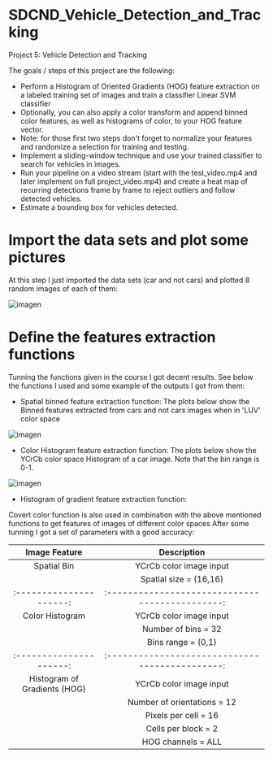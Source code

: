 # SDCND_Vehicle_Detection_and_Tracking

Project 5: Vehicle Detection and Tracking

The goals / steps of this project are the following:

* Perform a Histogram of Oriented Gradients (HOG) feature extraction on a labeled training set of images and train a classifier Linear SVM classifier
* Optionally, you can also apply a color transform and append binned color features, as well as histograms of color, to your HOG feature vector.
* Note: for those first two steps don't forget to normalize your features and randomize a selection for training and testing.
* Implement a sliding-window technique and use your trained classifier to search for vehicles in images.
* Run your pipeline on a video stream (start with the test_video.mp4 and later implement on full project_video.mp4) and create a heat map of recurring detections frame by frame to reject outliers and follow detected vehicles.
* Estimate a bounding box for vehicles detected.

# Import  the data sets and plot some pictures

At this step I just imported the data sets (car and not cars) and plotted 8 random images of each of them:

![imagen](https://user-images.githubusercontent.com/41348711/46919583-9c335080-cfe1-11e8-9bb9-203cfeb570d3.png)

# Define the features extraction functions

Tunning the functions given in the course I got decent results. See below the functions I used and some example of the outputs I got from them:

* Spatial binned feature extraction function:
The plots below show the Binned features extracted from cars and not cars images when in 'LUV' color space

![imagen](https://user-images.githubusercontent.com/41348711/46920359-79a73480-cfed-11e8-9a1d-91481e08f0a7.png)

* Color Histogram feature extraction function:
The plots below show the YCrCb color space Histogram of a car image. Note that the bin range is 0-1.

![imagen](https://user-images.githubusercontent.com/41348711/46920413-487b3400-cfee-11e8-9b2f-6005ecafc493.png)

* Histogram of gradient feature extraction function: 


Covert color function is also used in combination with the above mentioned functions to get features of images of different color spaces
After some tunning I got a set of parameters with a good accuracy:

| Image Feature        		|     Description	        					| 
|:---------------------:|:---------------------------------------------:| 
| Spatial Bin       	| YCrCb color image input  							| 
|                        | Spatial size = (16,16)	| 
|:---------------------:|:---------------------------------------------:| 
| Color Histogram        |      YCrCb color image input                                     |
|                        | Number of bins = 32	| 
|                        | Bins range = (0,1)	| 
|:---------------------:|:---------------------------------------------:| 
| Histogram of Gradients (HOG)        |      YCrCb color image input                                     |
|                        | Number of orientations = 12	| 
|                        | Pixels per cell = 16	| 
|                        | Cells per block = 2	| 
|                        | HOG channels = ALL	| 
